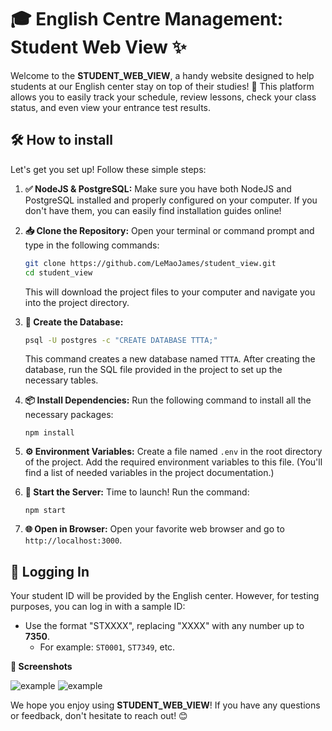 # 🎓 English Centre Management: Student Web View ✨

Welcome to the **STUDENT\_WEB\_VIEW**, a handy website designed to help students at our English center stay on top of their studies! 🚀 This platform allows you to easily track your schedule, review lessons, check your class status, and even view your entrance test results.

## 🛠️ How to install

Let's get you set up! Follow these simple steps:

1. **✅ NodeJS & PostgreSQL:**  Make sure you have both NodeJS and PostgreSQL installed and properly configured on your computer. If you don't have them, you can easily find installation guides online!
2. **📥 Clone the Repository:** Open your terminal or command prompt and type in the following commands:

    ```sh
    git clone https://github.com/LeMaoJames/student_view.git
    cd student_view
    ```
    This will download the project files to your computer and navigate you into the project directory.
3. **💾 Create the Database:**

    ```sh
    psql -U postgres -c "CREATE DATABASE TTTA;"
    ```
    This command creates a new database named `TTTA`. After creating the database, run the SQL file provided in the project to set up the necessary tables.
4. **📦 Install Dependencies:** Run the following command to install all the necessary packages:

    ```
    npm install
    ```
5. **⚙️ Environment Variables:** Create a file named `.env` in the root directory of the project. Add the required environment variables to this file. (You'll find a list of needed variables in the project documentation.)
6. **🏁 Start the Server:** Time to launch! Run the command:

    ```
    npm start
    ```
7. **🌐 Open in Browser:** Open your favorite web browser and go to  `http://localhost:3000`.

## 🔑  Logging In

Your student ID will be provided by the English center. However, for testing purposes, you can log in with a sample ID:

*   Use the format "STXXXX", replacing "XXXX" with any number up to **7350**.
    *   For example: `ST0001`, `ST7349`, etc.

**📸 Screenshots**

![example](ex1.png)
![example](ex2.png)

We hope you enjoy using **STUDENT\_WEB\_VIEW**! If you have any questions or feedback, don't hesitate to reach out! 😊
